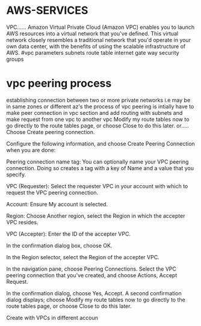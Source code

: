 # AWS-SERVICES
VPC......
Amazon Virtual Private Cloud (Amazon VPC) enables you to launch AWS resources into a virtual network that you've defined. This virtual network closely resembles a traditional network that you'd operate in your own data center, with the benefits of using the scalable infrastructure of AWS.
#vpc parameters 
subnets
route table 
internet gate way 
security groups 
# vpc peering process
establishing connection between two or more  private networks i.e may be in same zones or different az's 
the process of vpc peering is intially have to make peer connection in vpc section and add routing with subnets and make request from one vpc to another vpc 
Modify my route tables now to go directly to the route tables page, or choose Close to do this later.
or.....
Choose Create peering connection.

Configure the following information, and choose Create Peering Connection when you are done:

Peering connection name tag: You can optionally name your VPC peering connection. Doing so creates a tag with a key of Name and a value that you specify.

VPC (Requester): Select the requester VPC in your account with which to request the VPC peering connection.

Account: Ensure My account is selected.

Region: Choose Another region, select the Region in which the accepter VPC resides.

VPC (Accepter): Enter the ID of the accepter VPC.

In the confirmation dialog box, choose OK.

In the Region selector, select the Region of the accepter VPC.

In the navigation pane, choose Peering Connections. Select the VPC peering connection that you've created, and choose Actions, Accept Request.

In the confirmation dialog, choose Yes, Accept. A second confirmation dialog displays; choose Modify my route tables now to go directly to the route tables page, or choose Close to do this later.

Create with VPCs in different accoun
